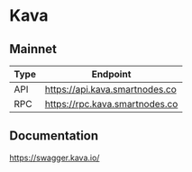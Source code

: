 # Kava
## Mainnet
Type | Endpoint
------------ | -------------
API | https://api.kava.smartnodes.co
RPC | https://rpc.kava.smartnodes.co

## Documentation
https://swagger.kava.io/